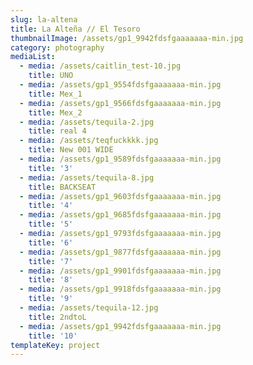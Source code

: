 ```yaml
---
slug: la-altena
title: La Alteña // El Tesoro
thumbnailImage: /assets/gp1_9942fdsfgaaaaaaa-min.jpg
category: photography
mediaList:
  - media: /assets/caitlin_test-10.jpg
    title: UNO
  - media: /assets/gp1_9554fdsfgaaaaaaa-min.jpg
    title: Mex_1
  - media: /assets/gp1_9566fdsfgaaaaaaa-min.jpg
    title: Mex_2
  - media: /assets/tequila-2.jpg
    title: real 4
  - media: /assets/teqfuckkkk.jpg
    title: New 001 WIDE
  - media: /assets/gp1_9589fdsfgaaaaaaa-min.jpg
    title: '3'
  - media: /assets/tequila-8.jpg
    title: BACKSEAT
  - media: /assets/gp1_9603fdsfgaaaaaaa-min.jpg
    title: '4'
  - media: /assets/gp1_9685fdsfgaaaaaaa-min.jpg
    title: '5'
  - media: /assets/gp1_9793fdsfgaaaaaaa-min.jpg
    title: '6'
  - media: /assets/gp1_9877fdsfgaaaaaaa-min.jpg
    title: '7'
  - media: /assets/gp1_9901fdsfgaaaaaaa-min.jpg
    title: '8'
  - media: /assets/gp1_9918fdsfgaaaaaaa-min.jpg
    title: '9'
  - media: /assets/tequila-12.jpg
    title: 2ndtoL
  - media: /assets/gp1_9942fdsfgaaaaaaa-min.jpg
    title: '10'
templateKey: project
---
```


